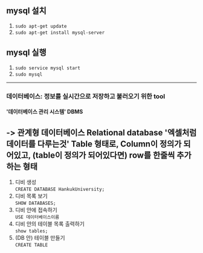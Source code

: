 ## mysql 설치
1. `sudo apt-get update`<br>
2. `sudo apt-get install mysql-server`

## mysql 실행
1. `sudo service mysql start`
2. `sudo mysql`
---
### 데이터베이스: 정보를 실시간으로 저장하고 불러오기 위한 tool<br>
#### '데이터베이스 관리 시스템' DBMS
 -> 관계형 데이터베이스 Relational database
   '엑셀처럼 데이터를 다루는것'
   Table 형태로, Column이 정의가 되어있고,
   (table이 정의가 되어있다면) row를 한줄씩 추가하는 형태<br>
---
1. 디비 생성<br>
`CREATE DATABASE HankukUniversity;`
2. 디비 목록 보기<br>
`SHOW DATABASES;`
3. 디비 안에 접속하기<br>
`USE 데이터베이스이름`
4. 디비 안의 테이블 목록 출력하기<br>
`show tables;`
5. (DB 안) 테이블 만들기<br>
`CREATE TABLE`